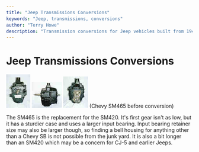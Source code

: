 ```yaml
---
title: "Jeep Transmissions Conversions"
keywords: "Jeep, transmissions, conversions"
author: "Terry Howe"
description: "Transmission conversions for Jeep vehicles built from 1941 until the present including military, CJ, YJ, TJ, and other models."
---
```

# Jeep Transmissions Conversions

[![Chevy SM465 front](../../img/transmission/upgrades/sm465f_.jpg)](../../img/transmission/upgrades/sm465f.jpg) [![Chevy SM465 side](../../img/transmission/upgrades/sm465s_.jpg)](../../img/transmission/upgrades/sm465s.jpg) [![Chevy SM465 back](../../img/transmission/upgrades/sm465b_.jpg)](../../img/transmission/upgrades/sm465b.jpg)
(Chevy SM465 before conversion)

The SM465 is the replacement for the SM420. It's first gear isn't as low, but it has a sturdier case and uses a larger input bearing. Input bearing retainer size may also be larger though, so finding a bell housing for anything other than a Chevy SB is not possible from the junk yard. It is also a bit longer than an SM420 which may be a concern for CJ-5 and earlier Jeeps.